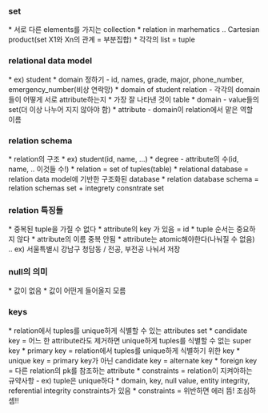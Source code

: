 <h3>set</h3>
* 서로 다른 elements를 가지는 collection
* relation in marhematics .. Cartesian product(set X1와 Xn의 관계 = 부분집합)
* 각각의 list = tuple

<h3>relational data model</h3>
* ex) student
* domain 정하기 - id, names, grade, major, phone_number, emergency_number(비상 연락망)
* domain of student relation - 각각의 domain들이 어떻게 서로 attribute하는지
* 가장 잘 나타낸 것이 table
* domain - value들의 set(더 이상 나누어 지지 않아야 함)
* attribute - domain이 relation에서 맡은 역할 이름

<h3>relation schema</h3>
* relation의 구조
* ex) student(id, name, ...)
* degree - attribute의 수(id, name, .. 이것들 수!)
* relation = set of tuples(table)
* relational database = relation data model에 기반한 구조화된 database
* relation database schema = relation schemas set + integrety consntrate set

<h3>relation 특징들</h3>
* 중복된 tuple을 가질 수 없다
* attribute의 key 가 있음 = id
* tuple 순서는 중요하지 않다
* attribute의 이름 중복 안됨
* attribute는 atomic해야한다(나눠질 수 없음) .. ex) 서울특별시 강남구 청담동 / 전공, 부전공 나눠서 저장

<h3>null의 의미</h3>
* 값이 없음
* 값이 어떤게 들어올지 모름

<h3>keys</h3>
* relation에서 tuples를 unique하게 식별할 수 있는 attributes set
* candidate key = 어느 한 attribute라도 제거하면 unique하게 tuples를 식별할 수 없는 super key
* primary key = relation에서 tuples를 unique하게 식별하기 위한 key
* unique key = primary key가 아닌 candidate key = alternate key
* foreign key = 다른 relation의 pk를 참조하는 attribute
* constraints = relation이 지켜야하는 규약사항 - ex) tuple은 unique하다
* domain, key, null value, entity integrity, referential integrity constraints가 있음 
* constraints = 위반하면 에러 뜸! 조심하셈!!
